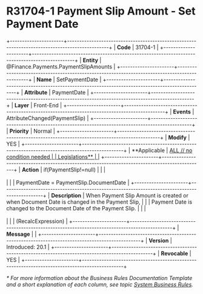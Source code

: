 ﻿---
erp.type: front-end-business-rule
erp.entity: Finance.Payments.PaymentSlipAmounts
---

# R31704-1 Payment Slip Amount - Set Payment Date
+----------------------+-----------------------------------------------------------------------------------------------+
| **Code**             | 31704-1                                                                                       |
+----------------------+-----------------------------------------------------------------------------------------------+
| **Entity**           | @Finance.Payments.PaymentSlipAmounts                                                          |
+----------------------+-----------------------------------------------------------------------------------------------+
| **Name**             | SetPaymentDate                                                                                |
+----------------------+-----------------------------------------------------------------------------------------------+
| **Attribute**        | PaymentDate                                                                                   |
+----------------------+-----------------------------------------------------------------------------------------------+
| **Layer**            | Front-End                                                                                     |
+----------------------+-----------------------------------------------------------------------------------------------+
| **Events**           | AttributeChanged(PaymentSlip)                                                                 |
+----------------------+-----------------------------------------------------------------------------------------------+
| **Priority**         | Normal                                                                                        |
+----------------------+-----------------------------------------------------------------------------------------------+
| **Modify**           | YES                                                                                           |
+----------------------+-----------------------------------------------------------------------------------------------+
| **Applicable         | [ALL // no condition needed                                                                   |
| Legislations**       | ](xref:applicable-legislations)                                                               |
+----------------------+-----------------------------------------------------------------------------------------------+
| **Action**           | if(PaymentSlip!=null)                                                                         |
|                      | <br/><br/>                                                                                    |
|                      | PaymentDate = PaymentSlip.DocumentDate                                                        |
+----------------------+-----------------------------------------------------------------------------------------------+
| **Description**      | When Payment Slip Amount is created or when Document Date is changed in the Payment Slip,     |
|                      | Payment Date is changed to the Document Date of the Payment Slip.                             |
|                      | <br/><br/>                                                                                    |
|                      | (RecalcExpression)                                                                            |
+----------------------+-----------------------------------------------------------------------------------------------+
| **Message**          |                                                                                               |
+----------------------+-----------------------------------------------------------------------------------------------+
| **Version**          | Introduced: 20.1                                                                              |
+----------------------+-----------------------------------------------------------------------------------------------+
| **Revocable**        | YES                                                                                           |
+----------------------+-----------------------------------------------------------------------------------------------+

*\* For more information about the Business Rules Documentation Template and a short explanation of each column, see
topic [System Business Rules](../templates/template-description-system-business-rules.md).*
